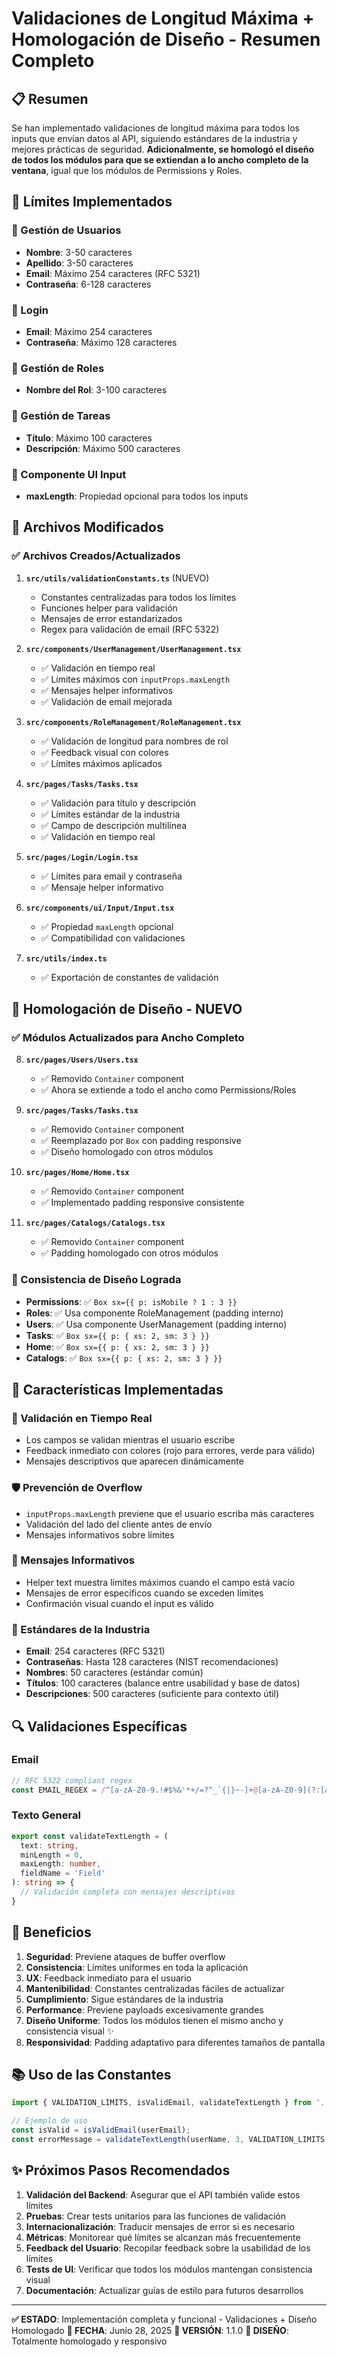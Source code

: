 # Validaciones de Longitud Máxima + Homologación de Diseño - Resumen Completo

## 📋 Resumen

Se han implementado validaciones de longitud máxima para todos los inputs que envían datos al API, siguiendo estándares de la industria y mejores prácticas de seguridad. **Adicionalmente, se homologó el diseño de todos los módulos para que se extiendan a lo ancho completo de la ventana**, igual que los módulos de Permissions y Roles.

## 🎯 Límites Implementados

### 👤 Gestión de Usuarios
- **Nombre**: 3-50 caracteres
- **Apellido**: 3-50 caracteres
- **Email**: Máximo 254 caracteres (RFC 5321)
- **Contraseña**: 6-128 caracteres

### 🔐 Login
- **Email**: Máximo 254 caracteres
- **Contraseña**: Máximo 128 caracteres

### 👥 Gestión de Roles
- **Nombre del Rol**: 3-100 caracteres

### 📝 Gestión de Tareas
- **Título**: Máximo 100 caracteres
- **Descripción**: Máximo 500 caracteres

### 🔧 Componente UI Input
- **maxLength**: Propiedad opcional para todos los inputs

## 📁 Archivos Modificados

### ✅ Archivos Creados/Actualizados

1. **`src/utils/validationConstants.ts`** (NUEVO)
   - Constantes centralizadas para todos los límites
   - Funciones helper para validación
   - Mensajes de error estandarizados
   - Regex para validación de email (RFC 5322)

2. **`src/components/UserManagement/UserManagement.tsx`**
   - ✅ Validación en tiempo real
   - ✅ Límites máximos con `inputProps.maxLength`
   - ✅ Mensajes helper informativos
   - ✅ Validación de email mejorada

3. **`src/components/RoleManagement/RoleManagement.tsx`**
   - ✅ Validación de longitud para nombres de rol
   - ✅ Feedback visual con colores
   - ✅ Límites máximos aplicados

4. **`src/pages/Tasks/Tasks.tsx`**
   - ✅ Validación para título y descripción
   - ✅ Límites estándar de la industria
   - ✅ Campo de descripción multilínea
   - ✅ Validación en tiempo real

5. **`src/pages/Login/Login.tsx`**
   - ✅ Límites para email y contraseña
   - ✅ Mensaje helper informativo

6. **`src/components/ui/Input/Input.tsx`**
   - ✅ Propiedad `maxLength` opcional
   - ✅ Compatibilidad con validaciones

7. **`src/utils/index.ts`**
   - ✅ Exportación de constantes de validación

## 🎨 Homologación de Diseño - NUEVO

### ✅ Módulos Actualizados para Ancho Completo

8. **`src/pages/Users/Users.tsx`**
   - ✅ Removido `Container` component
   - ✅ Ahora se extiende a todo el ancho como Permissions/Roles

9. **`src/pages/Tasks/Tasks.tsx`**
   - ✅ Removido `Container` component 
   - ✅ Reemplazado por `Box` con padding responsive
   - ✅ Diseño homologado con otros módulos

10. **`src/pages/Home/Home.tsx`**
    - ✅ Removido `Container` component
    - ✅ Implementado padding responsive consistente

11. **`src/pages/Catalogs/Catalogs.tsx`**
    - ✅ Removido `Container` component
    - ✅ Padding homologado con otros módulos

### 📐 Consistencia de Diseño Lograda

- **Permissions**: ✅ `Box sx={{ p: isMobile ? 1 : 3 }}`
- **Roles**: ✅ Usa componente RoleManagement (padding interno)
- **Users**: ✅ Usa componente UserManagement (padding interno)
- **Tasks**: ✅ `Box sx={{ p: { xs: 2, sm: 3 } }}`
- **Home**: ✅ `Box sx={{ p: { xs: 2, sm: 3 } }}`
- **Catalogs**: ✅ `Box sx={{ p: { xs: 2, sm: 3 } }}`

## 🔧 Características Implementadas

### 🎨 Validación en Tiempo Real
- Los campos se validan mientras el usuario escribe
- Feedback inmediato con colores (rojo para errores, verde para válido)
- Mensajes descriptivos que aparecen dinámicamente

### 🛡️ Prevención de Overflow
- `inputProps.maxLength` previene que el usuario escriba más caracteres
- Validación del lado del cliente antes de envío
- Mensajes informativos sobre límites

### 📝 Mensajes Informativos
- Helper text muestra límites máximos cuando el campo está vacío
- Mensajes de error específicos cuando se exceden límites
- Confirmación visual cuando el input es válido

### 🎯 Estándares de la Industria
- **Email**: 254 caracteres (RFC 5321)
- **Contraseñas**: Hasta 128 caracteres (NIST recomendaciones)
- **Nombres**: 50 caracteres (estándar común)
- **Títulos**: 100 caracteres (balance entre usabilidad y base de datos)
- **Descripciones**: 500 caracteres (suficiente para contexto útil)

## 🔍 Validaciones Específicas

### Email
```typescript
// RFC 5322 compliant regex
const EMAIL_REGEX = /^[a-zA-Z0-9.!#$%&'*+/=?^_`{|}~-]+@[a-zA-Z0-9](?:[a-zA-Z0-9-]{0,61}[a-zA-Z0-9])?(?:\.[a-zA-Z0-9](?:[a-zA-Z0-9-]{0,61}[a-zA-Z0-9])?)*$/;
```

### Texto General
```typescript
export const validateTextLength = (
  text: string,
  minLength = 0,
  maxLength: number,
  fieldName = 'Field'
): string => {
  // Validación completa con mensajes descriptivos
}
```

## 🚀 Beneficios

1. **Seguridad**: Previene ataques de buffer overflow
2. **Consistencia**: Límites uniformes en toda la aplicación
3. **UX**: Feedback inmediato para el usuario
4. **Mantenibilidad**: Constantes centralizadas fáciles de actualizar
5. **Cumplimiento**: Sigue estándares de la industria
6. **Performance**: Previene payloads excesivamente grandes
7. **Diseño Uniforme**: Todos los módulos tienen el mismo ancho y consistencia visual ✨
8. **Responsividad**: Padding adaptativo para diferentes tamaños de pantalla

## 📚 Uso de las Constantes

```typescript
import { VALIDATION_LIMITS, isValidEmail, validateTextLength } from '../../utils/validationConstants';

// Ejemplo de uso
const isValid = isValidEmail(userEmail);
const errorMessage = validateTextLength(userName, 3, VALIDATION_LIMITS.FIRST_NAME_MAX, 'First Name');
```

## ✨ Próximos Pasos Recomendados

1. **Validación del Backend**: Asegurar que el API también valide estos límites
2. **Pruebas**: Crear tests unitarios para las funciones de validación
3. **Internacionalización**: Traducir mensajes de error si es necesario
4. **Métricas**: Monitorear qué límites se alcanzan más frecuentemente
5. **Feedback del Usuario**: Recopilar feedback sobre la usabilidad de los límites
6. **Tests de UI**: Verificar que todos los módulos mantengan consistencia visual
7. **Documentación**: Actualizar guías de estilo para futuros desarrollos

---

**✅ ESTADO**: Implementación completa y funcional - Validaciones + Diseño Homologado
**📅 FECHA**: Junio 28, 2025
**🔧 VERSIÓN**: 1.1.0
**🎨 DISEÑO**: Totalmente homologado y responsivo
